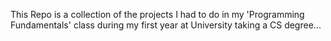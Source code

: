 


This Repo is a collection of the projects I had to do in my 'Programming Fundamentals' class 
during my first year at University taking a CS degree...


